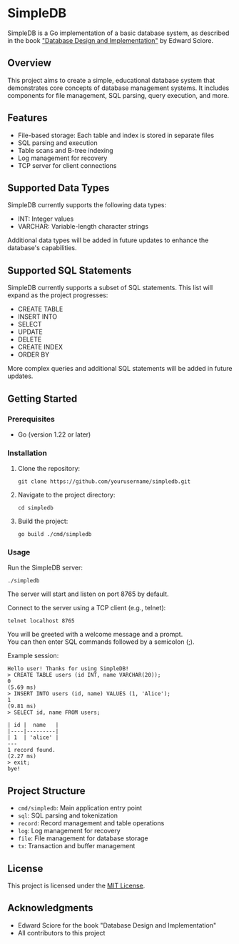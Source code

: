 # SimpleDB

SimpleDB is a Go implementation of a basic database system, as described in the book ["Database Design and Implementation"](https://link.springer.com/book/10.1007/978-3-030-33836-7) by Edward Sciore.

## Overview

This project aims to create a simple, educational database system that demonstrates core concepts of database management systems. It includes components for file management, SQL parsing, query execution, and more.

## Features

- File-based storage: Each table and index is stored in separate files
- SQL parsing and execution
- Table scans and B-tree indexing
- Log management for recovery
- TCP server for client connections

## Supported Data Types

SimpleDB currently supports the following data types:

- INT: Integer values
- VARCHAR: Variable-length character strings

Additional data types will be added in future updates to enhance the database's capabilities.

## Supported SQL Statements

SimpleDB currently supports a subset of SQL statements. This list will expand as the project progresses:

- CREATE TABLE
- INSERT INTO
- SELECT
- UPDATE
- DELETE
- CREATE INDEX
- ORDER BY

More complex queries and additional SQL statements will be added in future updates.

## Getting Started

### Prerequisites

- Go (version 1.22 or later)

### Installation

1. Clone the repository:
   ```
   git clone https://github.com/yourusername/simpledb.git
   ```
2. Navigate to the project directory:
   ```
   cd simpledb
   ```
3. Build the project:
   ```
   go build ./cmd/simpledb
   ```

### Usage

Run the SimpleDB server:

```
./simpledb
```

The server will start and listen on port 8765 by default.

Connect to the server using a TCP client (e.g., telnet):

```
telnet localhost 8765
```

You will be greeted with a welcome message and a prompt. \
You can then enter SQL commands followed by a semicolon (;).

Example session:
```
Hello user! Thanks for using SimpleDB!
> CREATE TABLE users (id INT, name VARCHAR(20));
0
(5.69 ms)
> INSERT INTO users (id, name) VALUES (1, 'Alice');
1
(9.81 ms)
> SELECT id, name FROM users;

| id |  name   |
|----|---------|
| 1  | 'alice' |
---
1 record found.
(2.27 ms)
> exit;
bye!
```

## Project Structure

- `cmd/simpledb`: Main application entry point
- `sql`: SQL parsing and tokenization
- `record`: Record management and table operations
- `log`: Log management for recovery
- `file`: File management for database storage
- `tx`: Transaction and buffer management

## License

This project is licensed under the [MIT License](https://opensource.org/license/mit).

## Acknowledgments

- Edward Sciore for the book "Database Design and Implementation"
- All contributors to this project
